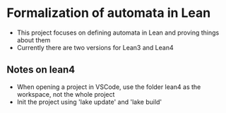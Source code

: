 # Formalization of automata in Lean
- This project focuses on defining automata in Lean and proving things about them
- Currently there are two versions for Lean3 and Lean4

## Notes on lean4
- When opening a project in VSCode, use the folder lean4 as the workspace, not the whole project
- Init the project using 'lake update' and 'lake build'